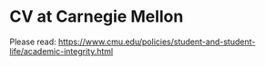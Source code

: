 # CV at Carnegie Mellon
Please read: https://www.cmu.edu/policies/student-and-student-life/academic-integrity.html
